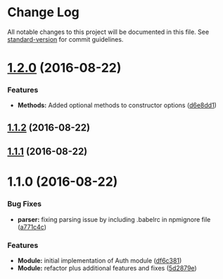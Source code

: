 # Change Log

All notable changes to this project will be documented in this file. See [standard-version](https://github.com/conventional-changelog/standard-version) for commit guidelines.

<a name="1.2.0"></a>
# [1.2.0](https://github.com/airmap/js-auth/compare/v1.1.2...v1.2.0) (2016-08-22)


### Features

* **Methods:** Added optional methods to constructor options ([d6e8dd1](https://github.com/airmap/js-auth/commit/d6e8dd1))



<a name="1.1.2"></a>
## [1.1.2](https://github.com/airmap/js-auth/compare/v1.1.1...v1.1.2) (2016-08-22)



<a name="1.1.1"></a>
## [1.1.1](https://github.com/airmap/js-auth/compare/v1.1.0...v1.1.1) (2016-08-22)



<a name="1.1.0"></a>
# 1.1.0 (2016-08-22)


### Bug Fixes

* **parser:** fixing parsing issue by including .babelrc in npmignore file ([a771c4c](https://github.com/airmap/js-auth/commit/a771c4c))


### Features

* **Module:** initial implementation of Auth module ([df6c381](https://github.com/airmap/js-auth/commit/df6c381))
* **Module:** refactor plus additional features and fixes ([5d2879e](https://github.com/airmap/js-auth/commit/5d2879e))
